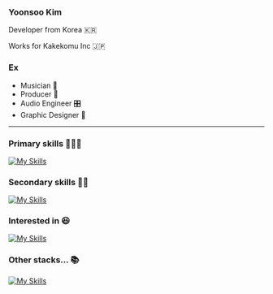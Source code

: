 ### Yoonsoo Kim

Developer from Korea 🇰🇷

Works for Kakekomu Inc 🇯🇵

### Ex 
- Musician 🎸
- Producer 🎼
- Audio Engineer 🎛️
- Graphic Designer 🎨

******

### Primary skills 🕺🕺🕺

[![My Skills](https://skillicons.dev/icons?i=ts,next,nest,supabase,docker,aws,postgres,mysql,vim)](https://skillicons.dev)

### Secondary skills 🏃🏃

[![My Skills](https://skillicons.dev/icons?i=firebase,elasticsearch,redis,gcp,py,pytorch)](https://skillicons.dev)

### Interested in 😆

[![My Skills](https://skillicons.dev/icons?i=electron,flutter,tauri,svelte,go)](https://skillicons.dev)

### Other stacks... 📚

[![My Skills](https://skillicons.dev/icons?i=cs,dotnet,php,laravel,azure,dart,figma,graphql,ai,ps,vue,ruby,rails)](https://skillicons.dev)

